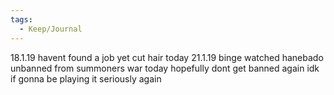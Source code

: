 ```yaml
---
tags:
  - Keep/Journal
---
```


18.1.19
havent found a job yet
cut hair today
21.1.19
binge watched hanebado
unbanned from summoners war today
hopefully dont get banned again
idk if gonna be playing it seriously again